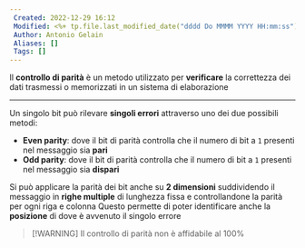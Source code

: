 ```yaml
---
 Created: 2022-12-29 16:12
 Modified: <%+ tp.file.last_modified_date("dddd Do MMMM YYYY HH:mm:ss") %>
 Author: Antonio Gelain
 Aliases: []
 Tags: []
---
```


Il **controllo di parità** è un metodo utilizzato per **verificare** la correttezza dei dati trasmessi o memorizzati in un sistema di elaborazione

---

Un singolo bit può rilevare **singoli errori** attraverso uno dei due possibili metodi:
- **Even parity**: dove il bit di parità controlla che il numero di bit a `1` presenti nel messaggio sia **pari**
- **Odd parity**: dove il bit di parità controlla che il numero di bit a `1` presenti nel messaggio sia **dispari**

Si può applicare la parità dei bit anche su **2 dimensioni** suddividendo il messaggio in **righe multiple** di lunghezza fissa e controllandone la parità per ogni riga e colonna
Questo permette di poter identificare anche la **posizione** di dove è avvenuto il singolo errore

>[!WARNING] Il controllo di parità non è affidabile al 100%
